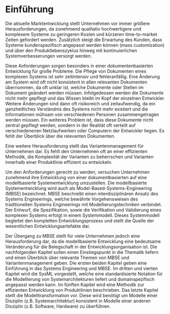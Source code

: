 # Einführung

Die aktuelle Marktentwicklung stellt Unternehmen vor immer größere Herausforderungen, da zunehmend qualitativ hochwertigere und komplexere Systeme zu geringeren Kosten und kürzeren time-to-market Zeiten gefordert werden. Zusätzlich steigt die Erwartung des Kunden, dass Systeme kundenspezifisch angepasst werden können (mass customization) und über den Produktlebenszyklus hinweg mit kontinuierlichen Systemverbesserungen versorgt werden.

Diese Anforderungen sorgen besonders in einer dokumentenbasierten Entwicklung für große Probleme. Die Pflege von Dokumenten eines komplexen Systems ist sehr zeitintensiv und fehleranfällig. Eine Änderung am System wird oft nicht konsistent in allen relevanten Dokumenten übernommen, da oft unklar ist, welche Dokumente oder Stellen im Dokument geändert werden müssen. Infolgedessen werden die Dokumente nicht mehr gepflegt und das Wissen bleibt im Kopf der einzelnen Entwickler. Weitere Änderungen sind dann oft risikoreich und zeitaufwendig, da ein ganzheitliches Verständnis des Systems nicht mehr existiert und die Informationen mühsam von verschiedenen Personen zusammengetragen werden müssen. Ein weiteres Problem ist, dass diese Dokumente nicht zentral gepflegt werden, sondern in der Realität oft verteilt auf verschiedenenen Netzlaufwerken oder Computern der Entwickler liegen. Es fehlt der Überblick über die relevanten Dokumenten. 

Eine weitere Herausforderung stellt das Variantenmanagement für Unternehmen dar. Es fehlt den Unternehmen oft an einer effizienten Methodik, die Komplexität der Varianten zu beherrschen und Varianten innerhalb einer Produktlinie effizient zu entwickeln.

Um den Anforderungen gerecht zu werden, versuchen Unternehmen zunehmend ihre Entwicklung von einer dokumentbasierten auf eine modellbasierte Systementwicklung umzustellen. Die modellbasierte Systementwicklung wird auch als Model-Based-Systems-Engineering (MBSE) bezeichnet. MBSE beschreibt einen interdisziplinären Ansatz des Systems Engineerings, welche bewährte Vorgehensweisen des traditionellen Systems Engineerings mit Modellierungstechniken verbindet. Der Entwurf, die Spezifikation, sowie die Verifikation und Validierung eines komplexen Systems erfolgt in einem Systemmodell. Dieses Systemmodell begleitet den kompletten Entwicklungsprozess und stellt die Quelle der wesentlichen Entwicklungsartefakte dar. 

Der Übergang zu MBSE stellt für viele Unternehmen jedoch eine Herausforderung dar, da die modellbasierte Entwicklung eine bedeutsame Veränderung für die Belegschaft in der Entwicklungsorganisation ist. Die nachfolgenden Kapitel sollen einen Einstiegspunkt in die Thematik liefern und einen Überblick über relevante Themen von MBSE und Variantenmanagement geben. Die ersten beiden Kapitel geben eine Einführung in das Systems Engineering und MBSE. Im dritten und vierten Kapitel wird die SysML vorgestellt, welche eine standardisierte Notation für die Modellierung von Systemarchitekturen liefert und domainspezifisch angepasst werden kann. Im fünften Kapitel wird eine Methodik zur effizienten Entwicklung von Produktlinien beschrieben. Das letzte Kapitel stellt die Modelltransformation vor. Diese wird benötigt um Modelle einer Disziplin (z.B. Systemarchitektur) konsistent in Modelle einer anderen Disziplin (z.B. Software, Hardware) zu überführen.